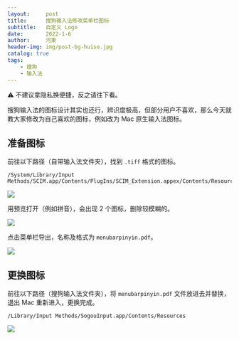 ```yaml
---
layout:     post
title:      搜狗输入法修改菜单栏图标
subtitle:   自定义 Logo
date:       2022-1-6
author:     河東
header-img: img/post-bg-huise.jpg
catalog: true
tags:
    - 搜狗
    - 输入法
--- 
```


⚠️ 不建议拿隐私换便捷，反之请往下看。

搜狗输入法的图标设计其实也还行，辨识度极高，但部分用户不喜欢，那么今天就教大家修改为自己喜欢的图标，例如改为 Mac 原生输入法图标。

## 准备图标

前往以下路径（自带输入法文件夹），找到 `.tiff` 格式的图标。

```
/System/Library/Input Methods/SCIM.app/Contents/PlugIns/SCIM_Extension.appex/Contents/Resources
```

![](https://i.imgur.com/yjW6EJi.png)

用预览打开（例如拼音），会出现 2 个图标，删除较模糊的。

![](https://i.imgur.com/4LRYiK8.png)

点击菜单栏导出，名称及格式为 `menubarpinyin.pdf`。

![](https://i.imgur.com/ToWbL6P.png)

## 更换图标

前往以下路径（搜狗输入法文件夹），将 `menubarpinyin.pdf` 文件放进去并替换，退出 Mac 重新进入，更换完成。

```
/Library/Input Methods/SogouInput.app/Contents/Resources
```

![](https://i.imgur.com/unIx33V.png)
